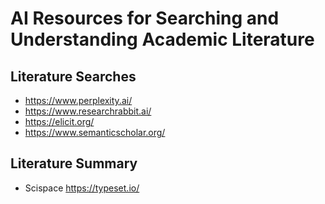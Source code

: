 # AI Resources for Searching and Understanding Academic Literature

## Literature Searches

* https://www.perplexity.ai/
* https://www.researchrabbit.ai/
* https://elicit.org/
* https://www.semanticscholar.org/

## Literature Summary

* Scispace https://typeset.io/
